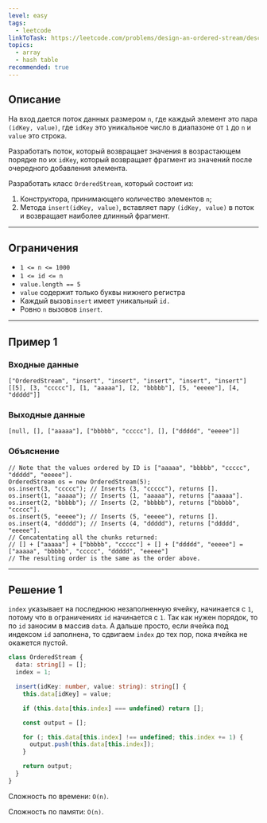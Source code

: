 ```yaml
---
level: easy
tags:
  - leetcode
linkToTask: https://leetcode.com/problems/design-an-ordered-stream/description/
topics:
  - array
  - hash table
recommended: true
---
```

## Описание

На вход дается поток данных размером `n`, где каждый элемент это пара `(idKey, value)`, где `idKey` это уникальное число в диапазоне от `1` до `n` и `value` это строка. 

Разработать поток, который возвращает значения в возрастающем порядке по их `idKey`, который возвращает фрагмент из значений после очередного добавления элемента.

Разработать класс `OrderedStream`, который состоит из:
1. Конструктора, принимающего количество элементов `n`;
2. Метода `insert(idKey, value)`, вставляет пару `(idKey, value)` в поток и возвращает наиболее длинный фрагмент.

---
## Ограничения

- `1 <= n <= 1000`
- `1 <= id <= n`
- `value.length == 5`
- `value` содержит только буквы нижнего регистра
- Каждый вызов`insert` имеет уникальный `id.`
- Ровно `n` вызовов `insert`.

---
## Пример 1

### Входные данные

```
["OrderedStream", "insert", "insert", "insert", "insert", "insert"]
[[5], [3, "ccccc"], [1, "aaaaa"], [2, "bbbbb"], [5, "eeeee"], [4, "ddddd"]]
```
### Выходные данные

```
[null, [], ["aaaaa"], ["bbbbb", "ccccc"], [], ["ddddd", "eeeee"]]
```
### Объяснение

```
// Note that the values ordered by ID is ["aaaaa", "bbbbb", "ccccc", "ddddd", "eeeee"].
OrderedStream os = new OrderedStream(5);
os.insert(3, "ccccc"); // Inserts (3, "ccccc"), returns [].
os.insert(1, "aaaaa"); // Inserts (1, "aaaaa"), returns ["aaaaa"].
os.insert(2, "bbbbb"); // Inserts (2, "bbbbb"), returns ["bbbbb", "ccccc"].
os.insert(5, "eeeee"); // Inserts (5, "eeeee"), returns [].
os.insert(4, "ddddd"); // Inserts (4, "ddddd"), returns ["ddddd", "eeeee"].
// Concatentating all the chunks returned:
// [] + ["aaaaa"] + ["bbbbb", "ccccc"] + [] + ["ddddd", "eeeee"] = ["aaaaa", "bbbbb", "ccccc", "ddddd", "eeeee"]
// The resulting order is the same as the order above.
```

---
## Решение 1

`index` указывает на последнюю незаполненную ячейку, начинается с `1`, потому что в ограничениях `id` начинается с `1`. Так как нужен порядок, то по `id` заносим в массив `data`.
А дальше просто, если ячейка под индексом `id` заполнена, то сдвигаем `index` до тех пор, пока ячейка не окажется пустой.

```typescript
class OrderedStream {
  data: string[] = [];
  index = 1;

  insert(idKey: number, value: string): string[] {
    this.data[idKey] = value;

    if (this.data[this.index] === undefined) return [];

    const output = [];

    for (; this.data[this.index] !== undefined; this.index += 1) {
      output.push(this.data[this.index]);
    }

    return output;
  }
}
```

Сложность по времени: `O(n)`.

Сложность по памяти: `O(n)`.